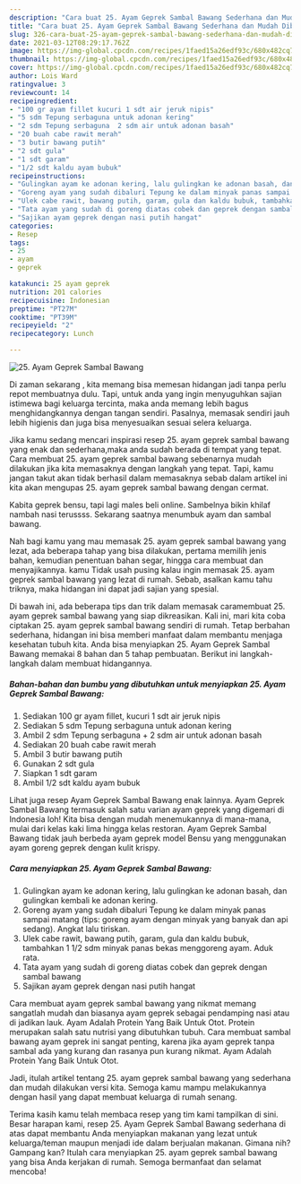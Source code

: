 ```yaml
---
description: "Cara buat 25. Ayam Geprek Sambal Bawang Sederhana dan Mudah Dibuat"
title: "Cara buat 25. Ayam Geprek Sambal Bawang Sederhana dan Mudah Dibuat"
slug: 326-cara-buat-25-ayam-geprek-sambal-bawang-sederhana-dan-mudah-dibuat
date: 2021-03-12T08:29:17.762Z
image: https://img-global.cpcdn.com/recipes/1faed15a26edf93c/680x482cq70/25-ayam-geprek-sambal-bawang-foto-resep-utama.jpg
thumbnail: https://img-global.cpcdn.com/recipes/1faed15a26edf93c/680x482cq70/25-ayam-geprek-sambal-bawang-foto-resep-utama.jpg
cover: https://img-global.cpcdn.com/recipes/1faed15a26edf93c/680x482cq70/25-ayam-geprek-sambal-bawang-foto-resep-utama.jpg
author: Lois Ward
ratingvalue: 3
reviewcount: 14
recipeingredient:
- "100 gr ayam fillet kucuri 1 sdt air jeruk nipis"
- "5 sdm Tepung serbaguna untuk adonan kering"
- "2 sdm Tepung serbaguna  2 sdm air untuk adonan basah"
- "20 buah cabe rawit merah"
- "3 butir bawang putih"
- "2 sdt gula"
- "1 sdt garam"
- "1/2 sdt kaldu ayam bubuk"
recipeinstructions:
- "Gulingkan ayam ke adonan kering, lalu gulingkan ke adonan basah, dan gulingkan kembali ke adonan kering."
- "Goreng ayam yang sudah dibaluri Tepung ke dalam minyak panas sampai matang (tips: goreng ayam dengan minyak yang banyak dan api sedang). Angkat lalu tiriskan."
- "Ulek cabe rawit, bawang putih, garam, gula dan kaldu bubuk, tambahkan 1 1/2 sdm minyak panas bekas menggoreng ayam. Aduk rata."
- "Tata ayam yang sudah di goreng diatas cobek dan geprek dengan sambal bawang"
- "Sajikan ayam geprek dengan nasi putih hangat"
categories:
- Resep
tags:
- 25
- ayam
- geprek

katakunci: 25 ayam geprek 
nutrition: 201 calories
recipecuisine: Indonesian
preptime: "PT27M"
cooktime: "PT39M"
recipeyield: "2"
recipecategory: Lunch

---
```



![25. Ayam Geprek Sambal Bawang](https://img-global.cpcdn.com/recipes/1faed15a26edf93c/680x482cq70/25-ayam-geprek-sambal-bawang-foto-resep-utama.jpg)

Di zaman  sekarang , kita memang bisa memesan hidangan jadi tanpa perlu repot membuatnya dulu. Tapi, untuk anda yang ingin menyuguhkan sajian istimewa bagi keluarga tercinta, maka anda memang lebih bagus menghidangkannya dengan tangan sendiri. Pasalnya, memasak sendiri jauh lebih higienis dan juga bisa menyesuaikan sesuai selera keluarga.

Jika kamu sedang mencari inspirasi resep 25. ayam geprek sambal bawang yang enak dan sederhana,maka anda sudah berada di tempat yang tepat. Cara membuat 25. ayam geprek sambal bawang  sebenarnya mudah dilakukan jika kita memasaknya dengan langkah yang tepat. Tapi, kamu jangan takut akan tidak berhasil dalam memasaknya 
sebab dalam artikel ini kita akan mengupas 25. ayam geprek sambal bawang dengan cermat.  

Kabita geprek bensu, tapi lagi males beli online. Sambelnya bikin khilaf nambah nasi terussss. Sekarang saatnya menumbuk ayam dan sambal bawang.

Nah bagi kamu yang mau memasak 25. ayam geprek sambal bawang yang lezat, ada beberapa tahap yang bisa dilakukan, pertama memilih jenis bahan, kemudian penentuan bahan segar, hingga cara membuat dan menyajikannya. kamu Tidak usah pusing kalau ingin memasak 25. ayam geprek sambal bawang yang lezat di rumah. Sebab, asalkan kamu  tahu triknya, maka hidangan ini dapat jadi sajian yang spesial.

Di bawah ini, ada beberapa tips dan trik dalam memasak caramembuat 25. ayam geprek sambal bawang yang siap dikreasikan. Kali ini, mari kita coba ciptakan 25. ayam geprek sambal bawang sendiri di rumah. Tetap berbahan sederhana, hidangan ini bisa memberi manfaat dalam membantu menjaga kesehatan tubuh kita. Anda bisa menyiapkan 25. Ayam Geprek Sambal Bawang memakai 8 bahan dan 5 tahap pembuatan. Berikut ini langkah-langkah dalam membuat hidangannya.

<!--inarticleads1-->

##### Bahan-bahan dan bumbu yang dibutuhkan untuk menyiapkan 25. Ayam Geprek Sambal Bawang:

1. Sediakan 100 gr ayam fillet, kucuri 1 sdt air jeruk nipis
1. Sediakan 5 sdm Tepung serbaguna untuk adonan kering
1. Ambil 2 sdm Tepung serbaguna + 2 sdm air untuk adonan basah
1. Sediakan 20 buah cabe rawit merah
1. Ambil 3 butir bawang putih
1. Gunakan 2 sdt gula
1. Siapkan 1 sdt garam
1. Ambil 1/2 sdt kaldu ayam bubuk


Lihat juga resep Ayam Geprek Sambal Bawang enak lainnya. Ayam Geprek Sambal Bawang termasuk salah satu varian ayam geprek yang digemari di Indonesia loh! Kita bisa dengan mudah menemukannya di mana-mana, mulai dari kelas kaki lima hingga kelas restoran. Ayam Geprek Sambal Bawang tidak jauh berbeda ayam geprek model Bensu yang menggunakan ayam goreng geprek dengan kulit krispy. 

<!--inarticleads2-->

##### Cara menyiapkan 25. Ayam Geprek Sambal Bawang:

1. Gulingkan ayam ke adonan kering, lalu gulingkan ke adonan basah, dan gulingkan kembali ke adonan kering.
1. Goreng ayam yang sudah dibaluri Tepung ke dalam minyak panas sampai matang (tips: goreng ayam dengan minyak yang banyak dan api sedang). Angkat lalu tiriskan.
1. Ulek cabe rawit, bawang putih, garam, gula dan kaldu bubuk, tambahkan 1 1/2 sdm minyak panas bekas menggoreng ayam. Aduk rata.
1. Tata ayam yang sudah di goreng diatas cobek dan geprek dengan sambal bawang
1. Sajikan ayam geprek dengan nasi putih hangat


Cara membuat ayam geprek sambal bawang yang nikmat memang sangatlah mudah dan biasanya ayam geprek sebagai pendamping nasi atau di jadikan lauk. Ayam Adalah Protein Yang Baik Untuk Otot. Protein merupakan salah satu nutrisi yang dibutuhkan tubuh. Cara membuat sambal bawang ayam geprek ini sangat penting, karena jika ayam geprek tanpa sambal ada yang kurang dan rasanya pun kurang nikmat. Ayam Adalah Protein Yang Baik Untuk Otot. 

Jadi, itulah artikel tentang  25. ayam geprek sambal bawang  yang sederhana dan mudah dilakukan versi kita. Semoga kamu mampu melakukannya dengan hasil yang dapat membuat keluarga di rumah senang. 

Terima kasih kamu telah membaca resep yang tim kami tampilkan di sini. Besar harapan kami, resep  25. Ayam Geprek Sambal Bawang sederhana di atas dapat membantu Anda menyiapkan makanan yang lezat untuk keluarga/teman maupun menjadi ide dalam berjualan makanan. Gimana nih? Gampang kan? Itulah cara menyiapkan 25. ayam geprek sambal bawang yang bisa Anda kerjakan di rumah. Semoga bermanfaat dan selamat mencoba!

